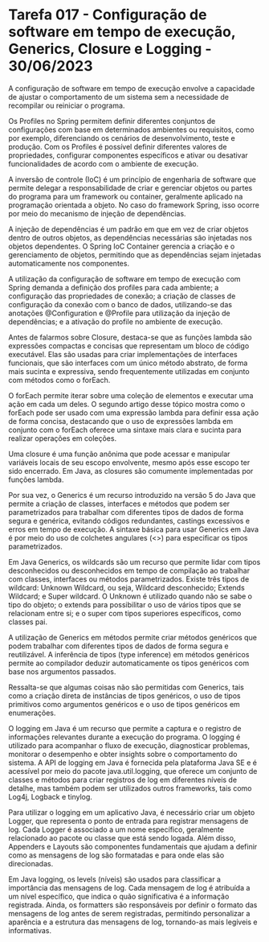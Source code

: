 # Tarefa 017 - Configuração de software em tempo de execução, Generics, Closure e Logging - 30/06/2023

A configuração de software em tempo de execução envolve a capacidade de ajustar o comportamento de um sistema sem a necessidade de recompilar ou reiniciar o programa. 

Os Profiles no Spring permitem definir diferentes conjuntos de configurações com base em determinados ambientes ou requisitos, como por exemplo, diferenciando os cenários de desenvolvimento, teste e produção. Com os Profiles é possível definir diferentes valores de propriedades, configurar componentes específicos e ativar ou desativar funcionalidades de acordo com o ambiente de execução.

A inversão de controle (IoC) é um princípio de engenharia de software que permite delegar a responsabilidade de criar e gerenciar objetos ou partes do programa para um framework ou container, geralmente aplicado na programação orientada a objeto. No caso do framework Spring, isso ocorre por meio do mecanismo de injeção de dependências.

A injeção de dependências é um padrão em que em vez de criar objetos dentro de outros objetos, as dependências necessárias são injetadas nos objetos dependentes. O Spring IoC Container gerencia a criação e o gerenciamento de objetos, permitindo que as dependências sejam injetadas automaticamente nos componentes.

A utilização da configuração de software em tempo de execução com Spring demanda a definição dos profiles para cada ambiente; a configuração das propriedades de conexão; a criação de classes de configuração da conexão com o banco de dados, utilizando-se das anotações @Configuration e @Profile para utilização da injeção de dependências; e a ativação do profile no ambiente de execução.

Antes de falarmos sobre Closure, destaca-se que as funções lambda são expressões compactas e concisas que representam um bloco de código executável. Elas são usadas para criar implementações de interfaces funcionais, que são interfaces com um único método abstrato, de forma mais sucinta e expressiva, sendo frequentemente utilizadas em conjunto com métodos como o forEach.

O forEach permite iterar sobre uma coleção de elementos e executar uma ação em cada um deles. O segundo artigo desse tópico mostra como o forEach pode ser usado com uma expressão lambda para definir essa ação de forma concisa, destacando que o uso de expressões lambda em conjunto com o forEach oferece uma sintaxe mais clara e sucinta para realizar operações em coleções.

Uma closure é uma função anônima que pode acessar e manipular variáveis locais de seu escopo envolvente, mesmo após esse escopo ter sido encerrado. Em Java, as closures são comumente implementadas por funções lambda.

Por sua vez, o Generics é um recurso introduzido na versão 5 do Java que permite a criação de classes, interfaces e métodos que podem ser parametrizados para trabalhar com diferentes tipos de dados de forma segura e genérica, evitando códigos redundantes, castings excessivos e erros em tempo de execução. A sintaxe básica para usar Generics em Java é por meio do uso de colchetes angulares (<>) para especificar os tipos parametrizados.

Em Java Generics, os wildcards são um recurso que permite lidar com tipos desconhecidos ou desconhecidos em tempo de compilação ao trabalhar com classes, interfaces ou métodos parametrizados. Existe três tipos de wildcard: Unknown Wildcard, ou seja, Wildcard desconhecido; Extends Wildcard; e Super wildcard. O Unknown é utilizado quando não se sabe o tipo do objeto; o extends para possibilitar o uso de vários tipos que se relacionam entre si; e o super com tipos superiores específicos, como classes pai.

A utilização de Generics em métodos permite criar métodos genéricos que podem trabalhar com diferentes tipos de dados de forma segura e reutilizável. A inferência de tipos (type inference) em métodos genéricos permite ao compilador deduzir automaticamente os tipos genéricos com base nos argumentos passados.

Ressalta-se que algumas coisas não são permitidas com Generics, tais como a criação direta de instâncias de tipos genéricos, o uso de tipos primitivos como argumentos genéricos e o uso de tipos genéricos em enumerações.

O logging em Java é um recurso que permite a captura e o registro de informações relevantes durante a execução do programa. O logging é utilizado para acompanhar o fluxo de execução, diagnosticar problemas, monitorar o desempenho e obter insights sobre o comportamento do sistema. A API de logging em Java é fornecida pela plataforma Java SE e é acessível por meio do pacote java.util.logging, que oferece um conjunto de classes e métodos para criar registros de log em diferentes níveis de detalhe, mas também podem ser utilizados outros frameworks, tais como Log4j, Logback e tinylog.

Para utilizar o logging em um aplicativo Java, é necessário criar um objeto Logger, que representa o ponto de entrada para registrar mensagens de log. Cada Logger é associado a um nome específico, geralmente relacionado ao pacote ou classe que está sendo logada. Além disso, Appenders e Layouts são componentes fundamentais que ajudam a definir como as mensagens de log são formatadas e para onde elas são direcionadas.

Em Java logging, os levels (níveis) são usados para classificar a importância das mensagens de log. Cada mensagem de log é atribuída a um nível específico, que indica o quão significativa é a informação registrada. Ainda, os formatters são responsáveis por definir o formato das mensagens de log antes de serem registradas, permitindo personalizar a aparência e a estrutura das mensagens de log, tornando-as mais legíveis e informativas.
